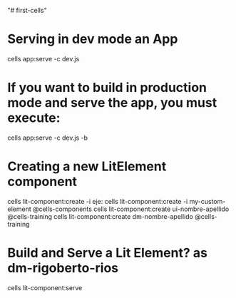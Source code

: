 "# first-cells" 


# Serving in dev mode an App
cells app:serve -c dev.js

# If you want to build in production mode and serve the app, you must execute:
cells app:serve -c dev.js -b


# Creating a new LitElement component
cells lit-component:create -i <name> <namespace>
eje: cells lit-component:create -i my-custom-element @cells-components
cells lit-component:create ui-nombre-apellido @cells-training
cells lit-component:create dm-nombre-apellido @cells-training

# Build and Serve a Lit Element? as dm-rigoberto-rios
cells lit-component:serve